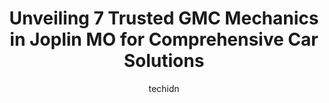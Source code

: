 ---
layout: ampstory
image: https://images.unsplash.com/photo-1629935389411-1bb0ae0d1ffe?ixlib=rb-4.0.3&ixid=MnwxMjA3fDB8MHxwaG90by1wYWdlfHx8fGVufDB8fHx8&auto=format&fit=crop&w=640&h=853&q=80
author: techidn
featured: false
description: Searching for the finest GMC Mechanic in Joplin MO, USA? Look no further than the 7 best GMC Mechanic in the area, where youll find a team of highly qualified professionals ready to handle 
title: Unveiling 7 Trusted GMC Mechanics in Joplin MO for Comprehensive Car Solutions
cover:
   title: Unveiling 7 Trusted GMC Mechanics in Joplin MO for Comprehensive Car Solutions
   subtitle: Rickpate
   background: https://images.unsplash.com/photo-1629935389411-1bb0ae0d1ffe?ixlib=rb-4.0.3&ixid=MnwxMjA3fDB8MHxwaG90by1wYWdlfHx8fGVufDB8fHx8&auto=format&fit=crop&w=640&h=853&q=80

pages: 
 - layout: thirds
   top: <h1>#1 360° Auto Service</h1>
   bottom: "<p>I first went to 360 as adrop in on a weekend! I had already selected this place to get some estimates because they worked with our warranty company. Then, the front end</p>"
   background: https://www.knot35.com/toplist/wp-content/uploads/2023/06/best-gmc-mechanic-1-in-joplin-mo-1685837822.jpeg
   backgroundblur: true
 - layout: thirds
   top: <h1>#2 Nixons Garage</h1>
   bottom: "<p>711 Patterson Ave, Joplin, MO 64801, United States</p>"
   background: https://www.knot35.com/toplist/wp-content/uploads/2023/06/best-gmc-mechanic-2-in-joplin-mo-1685837823.jpeg
   cta:
      link: https://www.knot35.com/toplist/unveiling-7-trusted-gmc-mechanics-in-joplin-mo-for-comprehensive-car-solutions/
      text: Unveiling 7 Trusted GMC Mechanics in Joplin MO for Comprehensive Car Solutions
 - layout: thirds
   top: <h1>#3 Auto Xpress Services Center</h1>
   bottom: "<p>1112 N Rangeline Rd, Joplin, MO 64801, United States</p>"
   background: https://www.knot35.com/toplist/wp-content/uploads/2023/06/best-gmc-mechanic-3-in-joplin-mo-1685837824.jpeg
   cta:
      link: https://www.knot35.com/toplist/unveiling-7-trusted-gmc-mechanics-in-joplin-mo-for-comprehensive-car-solutions/
      text: Unveiling 7 Trusted GMC Mechanics in Joplin MO for Comprehensive Car Solutions
 - layout: thirds
   top: <h1>#4 Kevins Auto Repair</h1>
   bottom: "<p>1906 E 7th St, Joplin, MO 64801, United States</p>"
   background: https://images.unsplash.com/photo-1618556658017-fd9c732d1360?ixlib=rb-4.0.3&ixid=MnwxMjA3fDB8MHxwaG90by1wYWdlfHx8fGVufDB8fHx8&auto=format&fit=crop&w=640&h=853&q=80
   cta:
      link: https://www.knot35.com/toplist/unveiling-7-trusted-gmc-mechanics-in-joplin-mo-for-comprehensive-car-solutions/
      text: Unveiling 7 Trusted GMC Mechanics in Joplin MO for Comprehensive Car Solutions
 - layout: thirds
   top: <h1>#5 Comers Muffler Center</h1>
   bottom: "<p>901 E 15th St, Joplin, MO 64804, United States</p>"
   background: https://images.unsplash.com/photo-1620421680010-0766ff230392?ixlib=rb-4.0.3&ixid=MnwxMjA3fDB8MHxwaG90by1wYWdlfHx8fGVufDB8fHx8&auto=format&fit=crop&w=640&h=853&q=80
   cta:
      link: https://www.knot35.com/toplist/unveiling-7-trusted-gmc-mechanics-in-joplin-mo-for-comprehensive-car-solutions/
      text: Unveiling 7 Trusted GMC Mechanics in Joplin MO for Comprehensive Car Solutions
 - layout: thirds
   top: <h1>#6 Gideons Tire & Auto</h1>
   bottom: "<p>715 N Schifferdecker Ave, Joplin, MO 64801, United States</p>"
   background: https://images.unsplash.com/photo-1533735380053-eb8d0759b24a?ixlib=rb-4.0.3&ixid=MnwxMjA3fDB8MHxwaG90by1wYWdlfHx8fGVufDB8fHx8&auto=format&fit=crop&w=640&h=853&q=80
   cta:
      link: https://www.knot35.com/toplist/unveiling-7-trusted-gmc-mechanics-in-joplin-mo-for-comprehensive-car-solutions/
      text: Unveiling 7 Trusted GMC Mechanics in Joplin MO for Comprehensive Car Solutions
 - layout: thirds
   top: <h1>#7 Danners Auto Repair & Sales</h1>
   bottom: "<p>2358 Reinmiller Rd, Joplin, MO 64804, United States</p>"
   background: https://images.unsplash.com/photo-1599422314077-f4dfdaa4cd09?ixlib=rb-4.0.3&ixid=MnwxMjA3fDB8MHxwaG90by1wYWdlfHx8fGVufDB8fHx8&auto=format&fit=crop&w=640&h=853&q=80
   cta:
      link: https://www.knot35.com/toplist/unveiling-7-trusted-gmc-mechanics-in-joplin-mo-for-comprehensive-car-solutions/
      text: Unveiling 7 Trusted GMC Mechanics in Joplin MO for Comprehensive Car Solutions
 - layout: thirds
   middle: Continue reading...
   background: https://images.unsplash.com/photo-1546497974-b213c9efb599?ixlib=rb-4.0.3&ixid=MnwxMjA3fDB8MHxwaG90by1wYWdlfHx8fGVufDB8fHx8&auto=format&fit=crop&w=640&h=853&q=80
   cta:
      link: https://www.knot35.com/toplist/unveiling-7-trusted-gmc-mechanics-in-joplin-mo-for-comprehensive-car-solutions/
      text: Unveiling 7 Trusted GMC Mechanics in Joplin MO for Comprehensive Car Solutions
      
---